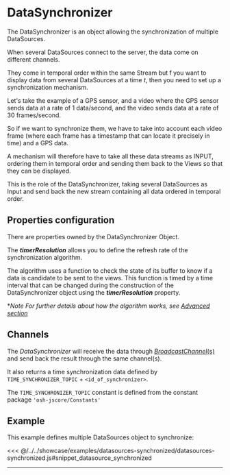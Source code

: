 # DataSynchronizer

The DataSynchronizer is an object allowing the synchronization of multiple DataSources. 

When several DataSources connect to the server, the data come on different channels. 

They come in temporal order within the same Stream but f you want to display data from several DataSources at a time *t*,
 then you need to set up a synchronization mechanism.

Let's take the example of a GPS sensor, and a video where the GPS sensor sends data at a rate of 1 data/second, 
and the video sends data at a rate of 30 frames/second.

So if we want to synchronize them, we have to take into account each video frame (where each frame has a timestamp 
that can locate it precisely in time) and a GPS data. 

A mechanism will therefore have to take all these data streams as INPUT, ordering them in temporal order and sending
 them back to the Views so that they can be displayed.

This is the role of the DataSynchronizer, taking several DataSources as Input and send back the new stream containing 
all data ordered in temporal order.

## Properties configuration

There are properties owned by the DataSynchronizer Object.

<DocumentationLoad path="/guide/api/DataSynchronizer.html"/>

The ***timerResolution*** allows you to define the refresh rate of the synchronization algorithm.

The algorithm uses a function to check the state of its buffer to know if a data is candidate to be sent to the views. 
This function is timed by a time interval that can be changed during the construction of the DataSynchronizer object 
using the ***timerResolution*** property.

**Note For further details about how the algorithm works, see [Advanced section](../advanced/datasynchronizer.md)*

## Channels

The *DataSynchronizer* will receive the data through
 [*BroadcastChannel*(s)](https://developer.mozilla.org/en-US/docs/Web/API/Broadcast_Channel_API) 
 and send back the result through the same 
channel(s).

It also returns a time synchronization data defined by `TIME_SYNCHRONIZER_TOPIC` + `<id_of_synchronizer>`.

The `TIME_SYNCHRONIZER_TOPIC` constant is defined from the constant package `'osh-jscore/Constants'`

## Example

This example defines multiple DataSources object to synchronize:

<<< @/../../showcase/examples/datasources-synchronized/datasources-synchronized.js#snippet_datasource_synchronized

<hr class="demo-hr"/>
<br/>
<br/>
<Example path="/showcase/datasources-synchronized.html" style="border:none;width:100%;height: 500px" />

